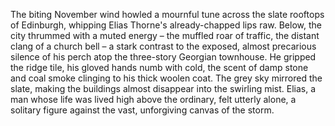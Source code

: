 The biting November wind howled a mournful tune across the slate rooftops of Edinburgh, whipping Elias Thorne's already-chapped lips raw.  Below, the city thrummed with a muted energy – the muffled roar of traffic, the distant clang of a church bell – a stark contrast to the exposed, almost precarious silence of his perch atop the three-story Georgian townhouse.  He gripped the ridge tile, his gloved hands numb with cold, the scent of damp stone and coal smoke clinging to his thick woolen coat.  The grey sky mirrored the slate, making the buildings almost disappear into the swirling mist. Elias, a man whose life was lived high above the ordinary, felt utterly alone, a solitary figure against the vast, unforgiving canvas of the storm.
